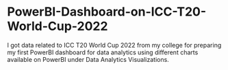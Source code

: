 # PowerBI-Dashboard-on-ICC-T20-World-Cup-2022
I got data related to ICC T20 World Cup 2022 from my college for preparing my first PowerBI dashboard for data analytics using different charts available on PowerBI under Data Analytics Visualizations.
